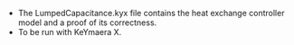 * The LumpedCapacitance.kyx file contains the heat exchange controller model and a proof of its correctness.
* To be run with KeYmaera X.
